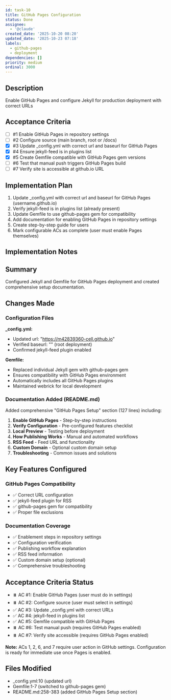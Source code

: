```yaml
---
id: task-10
title: GitHub Pages Configuration
status: Done
assignee:
  - '@claude'
created_date: '2025-10-20 08:20'
updated_date: '2025-10-23 07:18'
labels:
  - github-pages
  - deployment
dependencies: []
priority: medium
ordinal: 3000
---
```


## Description

<!-- SECTION:DESCRIPTION:BEGIN -->
Enable GitHub Pages and configure Jekyll for production deployment with correct URLs
<!-- SECTION:DESCRIPTION:END -->

## Acceptance Criteria
<!-- AC:BEGIN -->
- [ ] #1 Enable GitHub Pages in repository settings
- [ ] #2 Configure source (main branch, root or /docs)
- [x] #3 Update _config.yml with correct url and baseurl for GitHub Pages
- [x] #4 Ensure jekyll-feed is in plugins list
- [x] #5 Create Gemfile compatible with GitHub Pages gem versions
- [ ] #6 Test that manual push triggers GitHub Pages build
- [ ] #7 Verify site is accessible at github.io URL
<!-- AC:END -->

## Implementation Plan

<!-- SECTION:PLAN:BEGIN -->
1. Update _config.yml with correct url and baseurl for GitHub Pages (username.github.io)
2. Verify jekyll-feed is in plugins list (already present)
3. Update Gemfile to use github-pages gem for compatibility
4. Add documentation for enabling GitHub Pages in repository settings
5. Create step-by-step guide for users
6. Mark configurable ACs as complete (user must enable Pages themselves)
<!-- SECTION:PLAN:END -->

## Implementation Notes

<!-- SECTION:NOTES:BEGIN -->
## Summary

Configured Jekyll and Gemfile for GitHub Pages deployment and created comprehensive setup documentation.

## Changes Made

### Configuration Files

**_config.yml:**
- Updated url: "https://m42839360-cell.github.io"
- Verified baseurl: "" (root deployment)
- Confirmed jekyll-feed plugin enabled

**Gemfile:**
- Replaced individual Jekyll gem with github-pages gem
- Ensures compatibility with GitHub Pages environment
- Automatically includes all GitHub Pages plugins
- Maintained webrick for local development

### Documentation Added (README.md)

Added comprehensive "GitHub Pages Setup" section (127 lines) including:

1. **Enable GitHub Pages** - Step-by-step instructions
2. **Verify Configuration** - Pre-configured features checklist
3. **Local Preview** - Testing before deployment
4. **How Publishing Works** - Manual and automated workflows
5. **RSS Feed** - Feed URL and functionality
6. **Custom Domain** - Optional custom domain setup
7. **Troubleshooting** - Common issues and solutions

## Key Features Configured

### GitHub Pages Compatibility
- ✅ Correct URL configuration
- ✅ jekyll-feed plugin for RSS
- ✅ github-pages gem for compatibility
- ✅ Proper file exclusions

### Documentation Coverage
- ✅ Enablement steps in repository settings
- ✅ Configuration verification
- ✅ Publishing workflow explanation
- ✅ RSS feed information
- ✅ Custom domain setup (optional)
- ✅ Comprehensive troubleshooting

## Acceptance Criteria Status

- ⏸️ AC #1: Enable GitHub Pages (user must do in settings)
- ⏸️ AC #2: Configure source (user must select in settings)
- ✅ AC #3: Update _config.yml with correct URLs
- ✅ AC #4: jekyll-feed in plugins list
- ✅ AC #5: Gemfile compatible with GitHub Pages
- ⏸️ AC #6: Test manual push (requires GitHub Pages enabled)
- ⏸️ AC #7: Verify site accessible (requires GitHub Pages enabled)

**Note:** ACs 1, 2, 6, and 7 require user action in GitHub settings. Configuration is ready for immediate use once Pages is enabled.

## Files Modified

- _config.yml:10 (updated url)
- Gemfile:1-7 (switched to github-pages gem)
- README.md:258-383 (added GitHub Pages Setup section)
<!-- SECTION:NOTES:END -->
